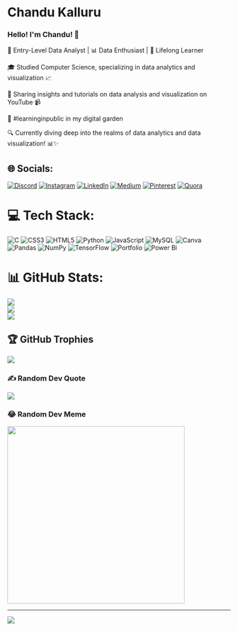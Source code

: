 # Chandu Kalluru

### Hello! I'm Chandu! 👋

🚀 Entry-Level Data Analyst | 📊 Data Enthusiast | 🌱 Lifelong Learner

🎓 Studied Computer Science, specializing in data analytics and visualization 📈

🎥 Sharing insights and tutorials on data analysis and visualization on YouTube 📹

🌱 #learninginpublic in my digital garden

🔍 Currently diving deep into the realms of data analytics and data visualization! 📊✨

## 🌐 Socials:
[![Discord](https://img.shields.io/badge/Discord-%237289DA.svg?logo=discord&logoColor=white)](https://discord.gg/https://discord.gg/Qjr6A8D6pX) [![Instagram](https://img.shields.io/badge/Instagram-%23E4405F.svg?logo=Instagram&logoColor=white)](https://instagram.com/chinnus_atelier_0521) [![LinkedIn](https://img.shields.io/badge/LinkedIn-%230077B5.svg?logo=linkedin&logoColor=white)](https://linkedin.com/in/linkedin.com/in/chandu-kalluru/) [![Medium](https://img.shields.io/badge/Medium-12100E?logo=medium&logoColor=white)](https://medium.com/@@chinnuk0521) [![Pinterest](https://img.shields.io/badge/Pinterest-%23E60023.svg?logo=Pinterest&logoColor=white)](https://pinterest.com/chinnuk0521) [![Quora](https://img.shields.io/badge/Quora-%23B92B27.svg?logo=Quora&logoColor=white)](https://quora.com/profile/Chandu) 

# 💻 Tech Stack:
![C](https://img.shields.io/badge/c-%2300599C.svg?style=plastic&logo=c&logoColor=white) ![CSS3](https://img.shields.io/badge/css3-%231572B6.svg?style=plastic&logo=css3&logoColor=white) ![HTML5](https://img.shields.io/badge/html5-%23E34F26.svg?style=plastic&logo=html5&logoColor=white) ![Python](https://img.shields.io/badge/python-3670A0?style=plastic&logo=python&logoColor=ffdd54) ![JavaScript](https://img.shields.io/badge/javascript-%23323330.svg?style=plastic&logo=javascript&logoColor=%23F7DF1E) ![MySQL](https://img.shields.io/badge/mysql-%2300000f.svg?style=plastic&logo=mysql&logoColor=white) ![Canva](https://img.shields.io/badge/Canva-%2300C4CC.svg?style=plastic&logo=Canva&logoColor=white) ![Pandas](https://img.shields.io/badge/pandas-%23150458.svg?style=plastic&logo=pandas&logoColor=white) ![NumPy](https://img.shields.io/badge/numpy-%23013243.svg?style=plastic&logo=numpy&logoColor=white) ![TensorFlow](https://img.shields.io/badge/TensorFlow-%23FF6F00.svg?style=plastic&logo=TensorFlow&logoColor=white) ![Portfolio](https://img.shields.io/badge/Portfolio-%23000000.svg?style=plastic&logo=firefox&logoColor=#FF7139) ![Power Bi](https://img.shields.io/badge/power_bi-F2C811?style=plastic&logo=powerbi&logoColor=black)
# 📊 GitHub Stats:
![](https://github-readme-stats.vercel.app/api?username=chinnuk0521&theme=dark&hide_border=false&include_all_commits=true&count_private=true)<br/>
![](https://github-readme-streak-stats.herokuapp.com/?user=chinnuk0521&theme=dark&hide_border=false)<br/>
![](https://github-readme-stats.vercel.app/api/top-langs/?username=chinnuk0521&theme=dark&hide_border=false&include_all_commits=true&count_private=true&layout=compact)

## 🏆 GitHub Trophies
![](https://github-profile-trophy.vercel.app/?username=chinnuk0521&theme=radical&no-frame=false&no-bg=false&margin-w=4)

### ✍️ Random Dev Quote
![](https://quotes-github-readme.vercel.app/api?type=horizontal&theme=radical)

### 😂 Random Dev Meme
<img src='https://randommeme-five.vercel.app/' style="height: 400px;"/>

---
[![](https://visitcount.itsvg.in/api?id=chinnuk0521&icon=4&color=0)](https://visitcount.itsvg.in)

<!-- Proudly created with GPRM ( https://gprm.itsvg.in ) -->
